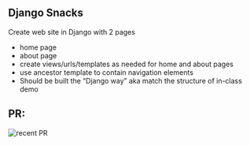 ## Django Snacks
Create web site in Django with 2 pages
- home page
- about page
- create views/urls/templates as needed for home and about pages
- use ancestor template to contain navigation elements
- Should be built the “Django way” aka match the structure of in-class demo

## PR:
![recent PR](https://github.com/MFierro25/django-snacks/pull/1)
